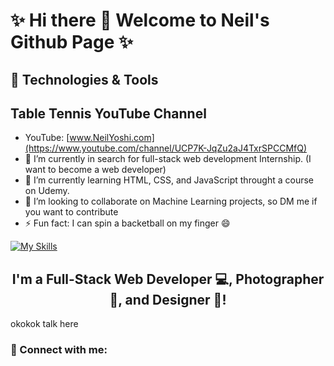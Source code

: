 # ✨ Hi there 👋 Welcome to Neil's Github Page ✨


## 🔧 Technologies & Tools <br />


## Table Tennis YouTube Channel
- YouTube: <a href="https://www.youtube.com/channel/UCP7K-JqZu2aJ4TxrSPCCMfQ"> [www.NeilYoshi.com](https://www.youtube.com/channel/UCP7K-JqZu2aJ4TxrSPCCMfQ)</a>
- 🔭 I’m currently in search for full-stack web development Internship. (I want to become a web developer)
- 🌱 I’m currently learning HTML, CSS, and JavaScript throught a course on Udemy.
- 👯 I’m looking to collaborate on Machine Learning projects, so DM me if you want to contribute
- ⚡ Fun fact: I can spin a backetball on my finger 😄

[![My Skills](https://skillicons.dev/icons?i=js,bootstrap,firebase,go,nodejs,mongodb,sass,git,express,svelte,vscode,sublime,figma,clion,windows,react,py,postgres,postman,django,c,cs,cpp,github,sqlite,aws,pycharm,tailwind,matlab,vite,html,css,npm,powershell)](https://skillicons.dev)



<h2 align="center">
I'm a Full-Stack Web Developer 💻, Photographer 📸, and Designer 🎨!
</h2> 

okokok talk here

### 🤝 Connect with me:

